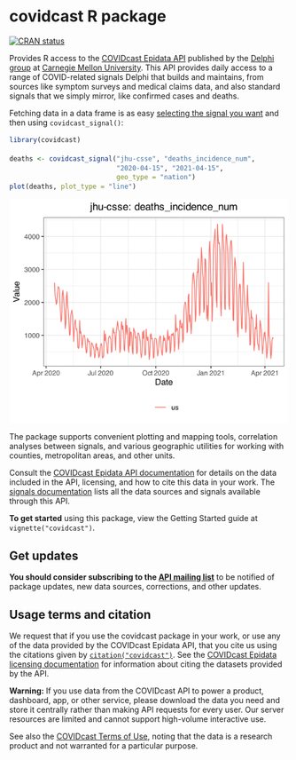 
# covidcast R package

<!-- README.md is generated from README.Rmd; edit that instead,
then use rmarkdown::render("README.Rmd") to regenerate -->

[![CRAN
status](https://www.r-pkg.org/badges/version/covidcast)](https://cran.r-project.org/package=covidcast)

Provides R access to the [COVIDcast Epidata
API](https://cmu-delphi.github.io/delphi-epidata/api/covidcast.html)
published by the [Delphi group](https://delphi.cmu.edu/) at [Carnegie
Mellon University](https://www.cmu.edu). This API provides daily access
to a range of COVID-related signals Delphi that builds and maintains,
from sources like symptom surveys and medical claims data, and also
standard signals that we simply mirror, like confirmed cases and deaths.

Fetching data in a data frame is as easy [selecting the signal you
want](https://cmu-delphi.github.io/delphi-epidata/api/covidcast_signals.html)
and then using `covidcast_signal()`:

``` r
library(covidcast)

deaths <- covidcast_signal("jhu-csse", "deaths_incidence_num",
                           "2020-04-15", "2021-04-15",
                           geo_type = "nation")
plot(deaths, plot_type = "line")
```

![](man/figures/README-example-plot-1.svg)<!-- -->

The package supports convenient plotting and mapping tools, correlation
analyses between signals, and various geographic utilities for working
with counties, metropolitan areas, and other units.

Consult the [COVIDcast Epidata API
documentation](https://cmu-delphi.github.io/delphi-epidata/api/covidcast.html)
for details on the data included in the API, licensing, and how to cite
this data in your work. The [signals
documentation](https://cmu-delphi.github.io/delphi-epidata/api/covidcast_signals.html)
lists all the data sources and signals available through this API.

**To get started** using this package, view the Getting Started guide at
`vignette("covidcast")`.

## Get updates

**You should consider subscribing to the [API mailing
list](https://lists.andrew.cmu.edu/mailman/listinfo/delphi-covidcast-api)**
to be notified of package updates, new data sources, corrections, and
other updates.

## Usage terms and citation

We request that if you use the covidcast package in your work, or use
any of the data provided by the COVIDcast Epidata API, that you cite us
using the citations given by
[`citation("covidcast")`](https://cmu-delphi.github.io/covidcast/covidcastR/authors.html#citation).
See the [COVIDcast Epidata licensing
documentation](https://cmu-delphi.github.io/delphi-epidata/api/covidcast_licensing.html)
for information about citing the datasets provided by the API.

**Warning:** If you use data from the COVIDcast API to power a product,
dashboard, app, or other service, please download the data you need and
store it centrally rather than making API requests for every user. Our
server resources are limited and cannot support high-volume interactive
use.

See also the [COVIDcast Terms of
Use](https://delphi.cmu.edu/covidcast/terms-of-use/), noting that the
data is a research product and not warranted for a particular purpose.
